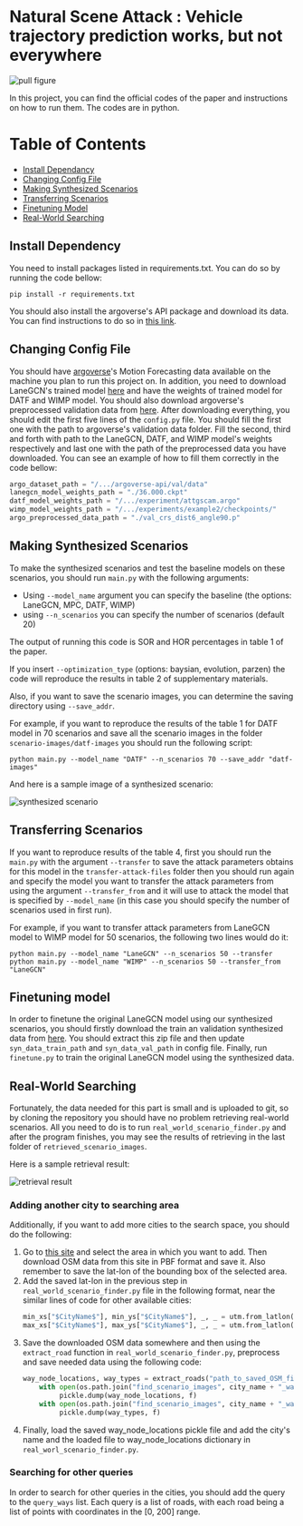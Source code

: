 # Natural Scene Attack : Vehicle trajectory prediction works, but not everywhere

![pull figure](figures/pull.png)

In this project, you can find the official codes of the paper and instructions on how to run them. The codes are in python.

Table of Contents
=================
  * [Install Dependancy](#install-dependency)
  * [Changing Config File](#changing-config-file)
  * [Making Synthesized Scenarios](#making-synthesized-scenarios)
  * [Transferring Scenarios](#transferring-scenarios)
  * [Finetuning Model](#finetuning-model)
  * [Real-World Searching](#real-world-searching)
 
## Install Dependency
You need to install packages listed in requirements.txt. You can do so by running the code bellow:
```shell script
pip install -r requirements.txt
```
You should also install the argoverse's API package and download its data. You can find instructions to do so in [this link](https://github.com/argoai/argoverse-api).

## Changing Config File
You should have [argoverse](https://www.argoverse.org/)'s Motion Forecasting data available on the machine you plan to run this project on. 
In addition, you need to download LaneGCN's trained model [here](http://yun.sfo2.digitaloceanspaces.com/public/lanegcn/36.000.ckpt) and have the weights of trained model for DATF and WIMP model.
You should also download argoverse's preprocessed validation data from [here](https://yun.sfo2.cdn.digitaloceanspaces.com/public/lanegcn/val_crs_dist6_angle90.p).
After downloading everything, you should edit the first five lines of the `config.py` file.
You should fill the first one with the path to argoverse's validation data folder. 
Fill the second, third and forth with path to the LaneGCN, DATF, and WIMP model's weights respectively and last one with the path of the preprocessed data you have downloaded.
You can see an example of how to fill them correctly in the code bellow:
```python
argo_dataset_path = "/.../argoverse-api/val/data"
lanegcn_model_weights_path = "./36.000.ckpt"
datf_model_weights_path = "/.../experiment/attgscam.argo"
wimp_model_weights_path = "/.../experiments/example2/checkpoints/"
argo_preprocessed_data_path = "./val_crs_dist6_angle90.p"
``` 


## Making Synthesized Scenarios
To make the synthesized scenarios and test the baseline models on these scenarios, you should run `main.py` with the following arguments: 
* Using `--model_name` argument you can specify the baseline (the options: LaneGCN, MPC, DATF, WIMP)
* using `--n_scenarios` you can specify the number of scenarios (default 20)

The output of running this code is SOR and HOR percentages in table 1 of the paper.

If you insert `--optimization_type` (options: baysian, evolution, parzen) the code will reproduce the results in table 2 of supplementary materials.

Also, if you want to save the scenario images, you can determine the saving directory using `--save_addr`.

For example, if you want to reproduce the results of the table 1 for DATF model in 70 scenarios and save all the scenario images in the folder `scenario-images/datf-images` you should run the following script:
```shell script
python main.py --model_name "DATF" --n_scenarios 70 --save_addr "datf-images"
```
And here is a sample image of a synthesized scenario:

![synthesized scenario](figures/rendering.png)
## Transferring Scenarios

If you want to reproduce results of the table 4, first you should run the `main.py` with the argument `--transfer` to save the attack parameters obtains for this model in the `transfer-attack-files` folder then you should run again and specify the model you want to transfer the attack parameters from using the argument `--transfer_from` and it will use to attack the model that is specified by `--model_name` (in this case you should specify the number of scenarios used in first run). 

For example, if you want to transfer attack parameters from LaneGCN model to WIMP model for 50 scenarios, the following two lines would do it:
```shell script
python main.py --model_name "LaneGCN" --n_scenarios 50 --transfer
python main.py --model_name "WIMP" --n_scenarios 50 --transfer_from "LaneGCN"
```

## Finetuning model
In order to finetune the original LaneGCN model using our synthesized scenarios, you should firstly download the train an validation synthesized data from [here](https://drive.google.com/file/d/1X97vxcC5vEhLXtb0HBvSkRlAHntDc_nj/view?usp=sharing). You should extract this zip file and then update `syn_data_train_path` and `syn_data_val_path` in config file. Finally, run `finetune.py` to train the original LaneGCN model using the synthesized data. 

## Real-World Searching
Fortunately, the data needed for this part is small and is uploaded to git, so by cloning the repository you should have no problem retrieving real-world scenarios.
All you need to do is to run `real_world_scenario_finder.py` and after the program finishes, you may see the results of retrieving in the last folder of `retrieved_scenario_images`. 

Here is a sample retrieval result:

![retrieval result](figures/Retrieval.jpg)
### Adding another city to searching area 

Additionally, if you want to add more cities to the search space, you should do the following:
1. Go to [this site](https://extract.bbbike.org/) and select the area in which you want to add. Then download OSM data from this site in PBF format and save it. Also remember to save the lat-lon of the bounding box of the selected area.
2. Add the saved lat-lon in the previous step in `real_world_scenario_finder.py` file in the following format, near the similar lines of code for other available cities:
    ```python
    min_xs["$CityName$"], min_ys["$CityName$"], _, _ = utm.from_latlon(min_lat, min_lon)
    max_xs["$CityName$"], max_ys["$CityName$"], _, _ = utm.from_latlon(max_lat, max_lon)
    ```
3. Save the downloaded OSM data somewhere and then using the `extract_road` function in `real_world_scenario_finder.py`, preprocess and save needed data using the following code:
   ```python
   way_node_locations, way_types = extract_roads("path_to_saved_OSM_file")
       with open(os.path.join("find_scenario_images", city_name + "_way_node_locations.pkl"), "wb") as f:
            pickle.dump(way_node_locations, f)
       with open(os.path.join("find_scenario_images", city_name + "_way_types.pkl"), "wb") as f:
            pickle.dump(way_types, f)
   ```
4. Finally, load the saved way_node_locations pickle file and add the city's name and the loaded file to way_node_locations dictionary in `real_worl_scenario_finder.py`.

### Searching for other queries
In order to search for other queries in the cities, you should add the query to the `query_ways` list.
Each query is a list of roads, with each road being a list of points with coordinates in the [0, 200] range.
